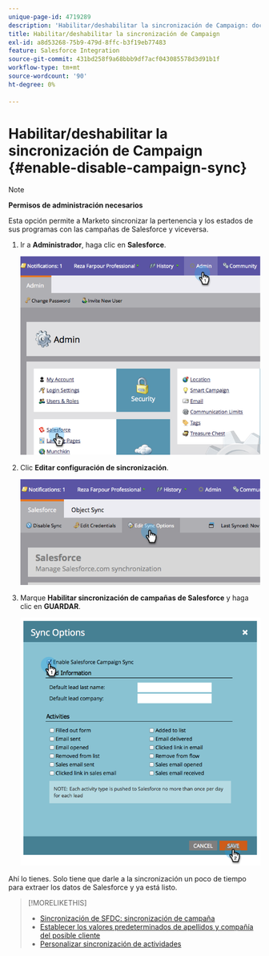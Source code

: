 ```yaml
---
unique-page-id: 4719289
description: 'Habilitar/deshabilitar la sincronización de Campaign: documentos de Marketo, documentación del producto'
title: Habilitar/deshabilitar la sincronización de Campaign
exl-id: a8d53268-75b9-479d-8ffc-b3f19eb77483
feature: Salesforce Integration
source-git-commit: 431bd258f9a68bbb9df7acf043085578d3d91b1f
workflow-type: tm+mt
source-wordcount: '90'
ht-degree: 0%

---
```


# Habilitar/deshabilitar la sincronización de Campaign {#enable-disable-campaign-sync}

>[!NOTE]
>
>**Permisos de administración necesarios**

Esta opción permite a Marketo sincronizar la pertenencia y los estados de sus programas con las campañas de Salesforce y viceversa.

1. Ir a **Administrador**, haga clic en **Salesforce**.

   ![](assets/image2014-12-9-13-3a36-3a49.png)

1. Clic **Editar configuración de sincronización**.

   ![](assets/image2014-12-9-13-3a37-3a0.png)

1. Marque **Habilitar sincronización de campañas de Salesforce** y haga clic en **GUARDAR**.

   ![](assets/image2014-12-9-13-3a37-3a8.png)

Ahí lo tienes. Solo tiene que darle a la sincronización un poco de tiempo para extraer los datos de Salesforce y ya está listo.

>[!MORELIKETHIS]
>
>* [Sincronización de SFDC: sincronización de campaña](/help/marketo/product-docs/crm-sync/salesforce-sync/sfdc-sync-details/sfdc-sync-campaign-sync.md)
>* [Establecer los valores predeterminados de apellidos y compañía del posible cliente](/help/marketo/product-docs/crm-sync/salesforce-sync/setup/optional-steps/set-default-person-last-name-and-company-name.md)
>* [Personalizar sincronización de actividades](/help/marketo/product-docs/crm-sync/salesforce-sync/setup/optional-steps/customize-activities-sync.md)
